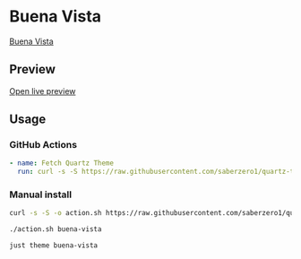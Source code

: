 # Buena Vista

[Buena Vista](https://github.com/oqipodev/)

## Preview

[Open live preview](https://quartz-themes.github.io/buena-vista/)

## Usage

### GitHub Actions

```yaml
- name: Fetch Quartz Theme
  run: curl -s -S https://raw.githubusercontent.com/saberzero1/quartz-themes/master/action.sh | bash -s -- buena-vista
```

### Manual install

```bash
curl -s -S -o action.sh https://raw.githubusercontent.com/saberzero1/quartz-themes/master/action.sh

./action.sh buena-vista
```

```bash
just theme buena-vista
```
